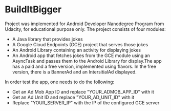 # BuildItBigger

Project was implemented for Android Developer Nanodegree Program from Udacity, for educational purpose only. The project consists of four modules: 

* A Java library that provides jokes
* A Google Cloud Endpoints (GCE) project that serves those jokes
* An Android Library containing an activity for displaying jokes
* An Android app that fetches jokes from the GCE module using an AsyncTask and passes them to the Android Library for display.The app has a paid and a free version, implemented using flavors. In the free version, there is a BannerAd and an IntersitialAd displayed.

In order test the app, one needs to do the following:
* Get an Ad Mob App ID and replace "YOUR_ADMOB_APP_ID" with it
* Get an Ad Unit ID and replace "YOUR_AD_UNIT_ID" with it
* Replace "YOUR_SERVER_IP" with the IP of the configured GCE server
